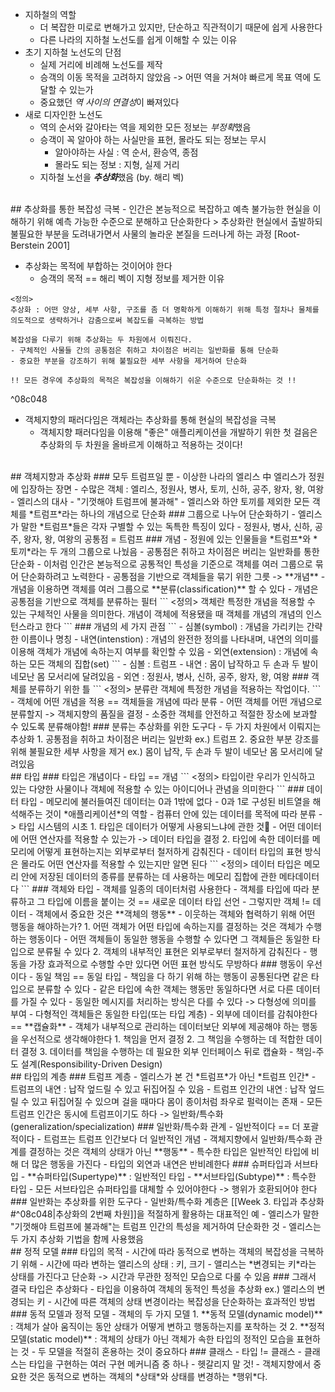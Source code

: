 - 지하철의 역할
	- 더 복잡한 미로로 변해가고 있지만, 단순하고 직관적이기 때문에 쉽게 사용한다
	- 다른 나라의 지하철 노선도를 쉽게 이해할 수 있는 이유
- 초기 지하철 노선도의 단점
	- 실제 거리에 비례해 노선도를 제작
	- 승객의 이동 목적을 고려하지 않았음 -> 어떤 역을 거쳐야 빠르게 목표 역에 도달할 수 있는가
	- 중요했던 *역 사이의 연결성*이 빠져있다
- 새로 디자인한 노선도
	- 역의 순서와 갈아타는 역을 제외한 모든 정보는 *부정확*했음
	- 승객이 꼭 알아야 하는 사실만을 표현, 몰라도 되는 정보는 무시
		- 알아야하는 사실 : 역 순서, 환승역, 종점
		- 몰라도 되는 정보 : 지형, 실제 거리
	- 지하철 노선을 ***추상화***했음 (by. 해리 벡)
<br>
## 추상화를 통한 복잡성 극복
- 인간은 본능적으로 복잡하고 예측 불가능한 현실을 이해하기 위해 예측 가능한 수준으로 분해하고 단순화한다 
> 추상화란 현실에서 출발하되 불필요한 부분을 도려내가면서 사물의 놀라운 본질을 드러나게 하는 과정 [Root-Berstein 2001]

- 추상화는 목적에 부합하는 것이어야 한다
	- 승객의 목적 == 해리 벡이 지형 정보를 제거한 이유
```
<정의>
추상화 : 어떤 양상, 세부 사항, 구조를 좀 더 명확하게 이해하기 위해 특정 절차나 물체를 의도적으로 생략하거나 감춤으로써 복잡도를 극복하는 방법

복잡성을 다루기 위해 추상화는 두 차원에서 이뤄진다.
- 구체적인 사물들 간의 공통점은 취하고 차이점은 버리는 일반화를 통해 단순화
- 중요한 부분을 강조하기 위해 불필요한 세부 사항을 제거하여 단순화

!! 모든 경우에 추상화의 목적은 복잡성을 이해하기 쉬운 수준으로 단순화하는 것 !!
```

^08c048

- 객체지향의 패러다임은 객체라는 추상화를 통해 현실의 복잡성을 극복
	- 객체지향 패러다임을 이용해 "좋은" 애플리케이션을 개발하기 위한 첫 걸음은 추상화의 두 차원을 올바르게 이해하고 적용하는 것이다!
<br>
## 객체지향과 추상화
### 모두 트럼프일 뿐
- 이상한 나라의 엘리스 中 엘리스가 정원에 입장하는 장면
	- 수많은 객체 : 엘리스, 정원사, 병사, 토끼, 신하, 공주, 왕자, 왕, 여왕
	- 엘리스의 대사 - "기껏해야 트럼프에 불과해"
		- 엘리스와 하얀 토끼를 제외한 모든 객체를 *트럼프*라는 하나의 개념으로 단순화
### 그룹으로 나누어 단순화하기
- 엘리스가 말한 *트럼프*들은 각자 구별할 수 있는 독특한 특징이 있다
	- 정원사, 병사, 신하, 공주, 왕자, 왕, 여왕의 공통점 = 트럼프
### 개념
- 정원에 있는 인물들을 *트럼프*와 *토끼*라는 두 개의 그룹으로 나눴음
	- 공통점은 취하고 차이점은 버리는 일반화를 통한 단순화
- 이처럼 인간은 본능적으로 공통적인 특성을 기준으로 객체를 여러 그룹으로 묶어 단순화하려고 노력한다
- 공통점을 기반으로 객체들을 묶기 위한 그릇 -> **개념**
- 개념을 이용하면 객체를 여러 그룹으로 **분류(classification)** 할 수 있다
	- 개념은 공통점을 기반으로 객체를 분류하는 필터
```
<정의>
객체란 특정한 개념을 적용할 수 있는 구체적인 사물을 의미한다. 개념이 객체에 적용됐을 때 객체를 개념의 개념의 인스턴스라고 한다
```
### 개념의 세 가지 관점
```
- 심볼(symbol) : 개념을 가리키는 간략한 이름이나 명칭
- 내연(intenstion) : 개념의 완전한 정의를 나타내며, 내연의 의미를 이용해 객체가 개념에 속하는지 여부를 확인할 수 있음
- 외연(extension) : 개념에 속하는 모든 객체의 집합(set)
```
- 심볼 : 트럼프
- 내연 : 몸이 납작하고 두 손과 두 발이 네모난 몸 모서리에 달려있음
- 외연 :  정원사, 병사, 신하, 공주, 왕자, 왕, 여왕
### 객체를 분류하기 위한 틀
```
<정의>
분류란 객체에 특정한 개념을 적용하는 작업이다.
```
- 객체에 어떤 개념을 적용 == 객체들을 개념에 따라 분류
- 어떤 객체를 어떤 개념으로 분류할지 -> 객체지향의 품질을 결정
- 소중한 객체를 안전하고 적절한 장소에 보과할 수 있도록 분류해야함!
### 분류는 추상화를 위한 도구다
- 두 가지 차원에서 이뤄지는 추상화
	1. 공통점을 취하고 차이점은 버리는 일반화 ex.) 트럼프
	2. 중요한 부분 강조를 위해 불필요한 세부 사항을 제거 ex.) 몸이 납작, 두 손과 두 발이 네모난 몸 모서리에 달려있음
<br>
## 타입
### 타입은 개념이다
- 타입 == 개념
```
<정의>
타입이란 우리가 인식하고 있는 다양한 사물이나 객체에 적용할 수 있는 아이디어나 관념을 의미한다
```
### 데이터 타입
- 메모리에 불러들여진 데이터는 0과 1밖에 없다
- 0과 1로 구성된 비트열을 해석해주는 것이 *애플리케이션*의 역할
- 컴퓨터 안에 있는 데이터를 목적에 따라 분류 -> 타입 시스템의 시초
1. 타입은 데이터가 어떻게 사용되느냐에 관한 것
	- 어떤 데이터에 어떤 연산자를 적용할 수 있는가 -> 데이터 타입을 결정
2. 타입에 속한 데이터를 메모리에 어떻게 표현하는지는 외부로부터 철저하게 감춰진다
	- 데이터 타입의 표현 방식은 몰라도 어떤 연산자를 적용할 수 있는지만 알면 된다
```
<정의>
데이터 타입은 메모리 안에 저장된 데이터의 종류를 분류하는 데 사용하는 메모리 집합에 관한 메타데이터다
```
### 객체와 타입
- 객체를 일종의 데이터처럼 사용한다
	- 객체를 타입에 따라 분류하고 그 타입에 이름을 붙이는 것 == 새로운 데이터 타입 선언
- 그렇지만 객체 != 데이터
	- 객체에서 중요한 것은 **객체의 행동**
	- 이웃하는 객체와 협력하기 위해 어떤 행동을 해야하는가?
	1. 어떤 객체가 어떤 타입에 속하는지를 결정하는 것은 객체가 수행하는 행동이다
		- 어떤 객체들이 동일한 행동을 수행할 수 있다면 그 객체들은 동일한 타입으로 분류될 수 있다
	2. 객체의 내부적인 표현은 외부로부터 철저하게 감춰진다
		- 행동을 가장 효과적으로 수행할 수만 있다면 어떤 표현 방식도 무방하다
### 행동이 우선이다
- 동일 책임 == 동일 타입
	- 책임을 다 하기 위해 하는 행동이 공통된다면 같은 타입으로 분류할 수 있다
- 같은 타입에 속한 객체는 행동만 동일하다면 서로 다른 데이터를 가질 수 있다
	- 동일한 메시지를 처리하는 방식은 다를 수 있다 -> 다형성에 의미를 부여
	- 다형적인 객체들은 동일한 타입(또는 타입 계층)
- 외부에 데이터를 감춰야한다 == **캡슐화**
- 객체가 내부적으로 관리하는 데이터보단 외부에 제공해야 하는 행동을 우선적으로 생각해야한다
	1. 책임을 먼저 결정
	2. 그 책임을 수행하는 데 적합한 데이터 결정
	3. 데이터를 책임을 수행하는 데 필요한 외부 인터페이스 뒤로 캡슐화
	- 책임-주도 설계(Responsibility-Driven Design)
<br>
## 타입의 계층
### 트럼프 계층
- 엘리스가 본 건 *트럼프*가 아닌 *트럼프 인간*
	- 트럼프의 내연 : 납작 엎드릴 수 있고 뒤집어질 수 있음
	- 트럼프 인간의 내연 : 납작 엎드릴 수 있고 뒤집어질 수 있으며 걸을 때마다 몸이 종이처럼 좌우로 펄럭이는 존재
	- 모든 트럼프 인간은 동시에 트럼프이기도 하다 -> 일반화/특수화(generalization/specialization)
### 일반화/특수화 관계
- 일반적이다 == 더 포괄적이다
	- 트럼프는 트럼프 인간보다 더 일반적인 개념
- 객체지향에서 일반화/특수화 관계를 결정하는 것은 객체의 상태가 아닌 **행동**
	- 특수한 타입은 일반적인 타입에 비해 더 많은 행동을 가진다
	- 타입의 외연과 내연은 반비례한다
### 슈퍼타입과 서브타입
- **슈퍼타입(Supertype)** : 일반적인 타입
- **서브타입(Subtype)** : 특수한 타입
- 모든 서브타입은 슈퍼타입를 대체할 수 있어야한다 -> 행위가 호환되어야 한다
### 일반화는 추상화를 위한 도구다
- 일반화/특수화 계층은 [[Week 3. 타입과 추상화#^08c048|추상화의 2번째 차원]]을 적절하게 활용하는 대표적인 예
- 엘리스가 말한 "기껏해야 트럼프에 불과해"는 트럼프 인간의 특성을 제거하여 단순화한 것
	- 엘리스는 두 가지 추상화 기법을 함께 사용했음
<br>
## 정적 모델
### 타입의 목적
- 시간에 따라 동적으로 변하는 객체의 복잡성을 극복하기 위해
	- 시간에 따라 변하는 앨리스의 상태 : 키, 크기
	- 앨리스는 *변경되는 키*라는 상태를 가진다고 단순화 -> 시간과 무관한 정적인 모습으로 다룰 수 있음
### 그래서 결국 타입은 추상화다
- 타입을 이용하여 객체의 동적인 특성을 추상화 ex.) 앨리스의 변경되는 키
	- 시간에 따른 객체의 상태 변경이라는 복잡성을 단순화하는 효과적인 방법
### 동적 모델과 정적 모델
- 객체의 두 가지 모델
	1. **동적 모델(dynamic model)** : 객체가 살아 움직이는 동안 상태가 어떻게 변하고 행동하는지를 포착하는 것
	2. **정적 모델(static model)** : 객체의 상태가 아닌 객체가 속한 타입의 정적인 모습을 표현하는 것
- 두 모델을 적절히 혼용하는 것이 중요하다
### 클래스
- 타입 != 클래스
	- 클래스는 타입을 구현하는 여러 구현 메커니즘 중 하나 - 헷갈리지 말 것!
- 객체지향에서 중요한 것은 동적으로 변하는 객체의 *상태*와 상태를 변경하는 *행위*다. 